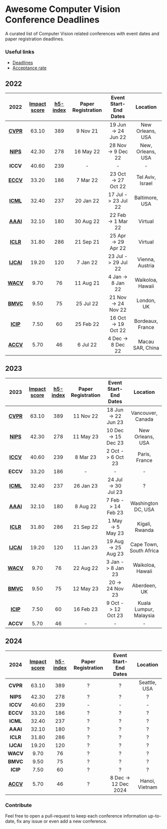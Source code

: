 [comment]: <> (used to generate all tables: https://products.aspose.app/words/conversion/word-to-md)

# Awesome Computer Vision Conference Deadlines
A curated list of Computer Vision related conferences with event dates and paper registration deadlines.

### Useful links
- [Deadlines](https://aideadlin.es/?sub=ML,CV)
- [Acceptance rate](https://github.com/lixin4ever/Conference-Acceptance-Rate)

## 2022

|**2022**|[**Impact score**](https://research.com/conference-rankings/computer-science)|[**h5-index**](https://scholar.google.com/citations?view_op=top_venues&hl=en&vq=eng_computervisionpatternrecognition)|**Paper Registration**|**Event Start-End Dates**|**Location**|
| :-: | :-: | :-: | :-: | :-: | :-: |
|[**CVPR**](https://cvpr2022.thecvf.com/)|63.10|389|9 Nov 21|19 Jun -> 24 Jun 22|New Orleans, USA|
|[**NIPS**](https://nips.cc/)|42.30|278|16 May 22|28 Nov -> 9 Dec 22|New, Orleans, USA|
|**ICCV**|40.60|239|-|-|-|
|[**ECCV**](https://eccv2022.ecva.net/)|33.20|186|7 Mar 22|23 Oct -> 27 Oct 22|Tel Aviv, Israel|
|[**ICML**](https://icml.cc/)|32.40|237|20 Jan 22|17 Jul -> 23 Jul 22|Baltimore, USA|
|[**AAAI**](https://aaai.org/Conferences/AAAI-22/)|32.10|180|30 Aug 22|22 Feb -> 1 Mar 22|Virtual|
|[**ICLR**](https://iclr.cc/virtual/2022/index.html)|31.80|286|21 Sep 21|25 Apr -> 29 Apr 22|Virtual|
|[**IJCAI**](https://ijcai-22.org/)|19.20|120|7 Jan 22|23 Jul -> 29 Jul 22|Vienna, Austria|
|[**WACV**](https://wacv2022.thecvf.com/)|9.70|76|11 Aug 21|4 Jan -> 8 Jan 22|Waikoloa, Hawaii|
|[**BMVC**](https://bmvc2022.org/)|9.50|75|25 Jul 22|21 Nov -> 24 Nov 22|London, UK|
|[**ICIP**](https://2022.ieeeicip.org/)|7.50|60|25 Feb 22|16 Oct -> 19 Oct 22|Bordeaux, France|
|[**ACCV**](https://accv2022.org/en/default.asp)|5.70|46|6 Jul 22|4 Dec -> 8 Dec 22|Macau SAR, China|


## 2023

|**2023**|[**Impact score**](https://research.com/conference-rankings/computer-science)|[**h5-index**](https://scholar.google.com/citations?view_op=top_venues&hl=en&vq=eng_computervisionpatternrecognition)|**Paper Registration**|**Event Start-End Dates**|**Location**|
| :-: | :-: | :-: | :-: | :-: | :-: |
|[**CVPR**](https://cvpr2023.thecvf.com/)|63.10|389|11 Nov 22|18 Jun -> 22 Jun 23|Vancouver, Canada|
|[**NIPS**](https://nips.cc/)|42.30|278|11 May 23|10 Dec -> 15 Dec 23|New Orleans, USA|
|[**ICCV**](https://iccv2023.thecvf.com/)|40.60|239|8 Mar 23|2 Oct -> 6 Oct 23|Paris, France|
|**ECCV**|33.20|186|-|-|-|
|[**ICML**](https://icml.cc/Conferences/2023/Dates)|32.40|237|26 Jan 23|24 Jul -> 30 Jul 23|?|
|[**AAAI**](https://aaai.org/Conferences/AAAI-23/)|32.10|180|8 Aug 22|7 Feb -> 14 Feb 23|Washington DC, USA|
|[**ICLR**](https://iclr.cc/Conferences/2023)|31.80|286|21 Sep 22|1 May -> 5 May 23|Kigali, Rwanda|
|[**IJCAI**](https://ijcai-23.org/)|19.20|120|11 Jan 23|19 Aug -> 25 Aug 23|Cape Town, South Africa|
|[**WACV**](https://wacv2023.thecvf.com/)|9.70|76|22 Aug 22|3 Jan -> 8 Jan 23|Waikoloa, Hawaii|
|[**BMVC**](https://www.bmvc2023.org/)|9.50|75|12 May 23|20 -> 24 Nov 23|Aberdeen, UK|
|[**ICIP**](http://2023.ieeeicip.org/)|7.50|60|16 Feb 23|9 Oct -> 12 Oct 23|Kuala Lumpur, Malaysia|
|**ACCV**|5.70|46|-|-|-|

## 2024

|**2024**|[**Impact score**](https://research.com/conference-rankings/computer-science)|[**h5-index**](https://scholar.google.com/citations?view_op=top_venues&hl=en&vq=eng_computervisionpatternrecognition)|**Paper Registration**|**Event Start-End Dates**|**Location**|
| :-: | :-: | :-: | :-: | :-: | :-: |
|**CVPR**|63.10|389|?|?|Seattle, USA|
|**NIPS**|42.30|278|?|?|?|
|**ICCV**|40.60|239|-|-|-|
|**ECCV**|33.20|186|?|?|?|
|**ICML**|32.40|237|?|?|?|
|**AAAI**|32.10|180|?|?|?|
|**ICLR**|31.80|286|?|?|?|
|**IJCAI**|19.20|120|?|?|?|
|**WACV**|9.70|76|?|?|?|
|**BMVC**|9.50|75|?|?|?|
|**ICIP**|7.50|60|?|?|?|
|[**ACCV**](https://accv2024.org/home)|5.70|46|?|8 Dec -> 12 Dec 2024|Hanoi, Vietnam|

### Contribute
Feel free to open a pull-request to keep each conference information up-to-date, fix any issue or even add a new conference.

